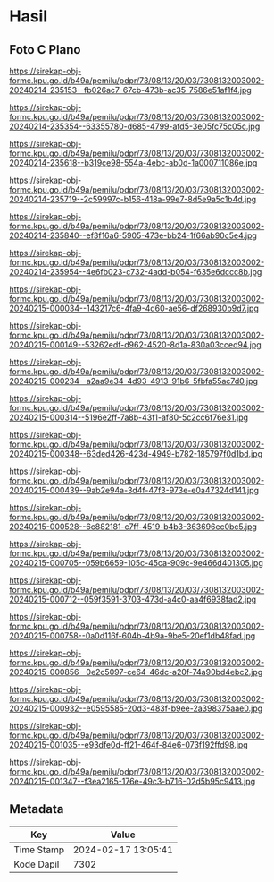 # Hasil

## Foto C Plano

https://sirekap-obj-formc.kpu.go.id/b49a/pemilu/pdpr/73/08/13/20/03/7308132003002-20240214-235153--fb026ac7-67cb-473b-ac35-7586e51af1f4.jpg

https://sirekap-obj-formc.kpu.go.id/b49a/pemilu/pdpr/73/08/13/20/03/7308132003002-20240214-235354--63355780-d685-4799-afd5-3e05fc75c05c.jpg

https://sirekap-obj-formc.kpu.go.id/b49a/pemilu/pdpr/73/08/13/20/03/7308132003002-20240214-235618--b319ce98-554a-4ebc-ab0d-1a000711086e.jpg

https://sirekap-obj-formc.kpu.go.id/b49a/pemilu/pdpr/73/08/13/20/03/7308132003002-20240214-235719--2c59997c-b156-418a-99e7-8d5e9a5c1b4d.jpg

https://sirekap-obj-formc.kpu.go.id/b49a/pemilu/pdpr/73/08/13/20/03/7308132003002-20240214-235840--ef3f16a6-5905-473e-bb24-1f66ab90c5e4.jpg

https://sirekap-obj-formc.kpu.go.id/b49a/pemilu/pdpr/73/08/13/20/03/7308132003002-20240214-235954--4e6fb023-c732-4add-b054-f635e6dccc8b.jpg

https://sirekap-obj-formc.kpu.go.id/b49a/pemilu/pdpr/73/08/13/20/03/7308132003002-20240215-000034--143217c6-4fa9-4d60-ae56-df268930b9d7.jpg

https://sirekap-obj-formc.kpu.go.id/b49a/pemilu/pdpr/73/08/13/20/03/7308132003002-20240215-000149--53262edf-d962-4520-8d1a-830a03cced94.jpg

https://sirekap-obj-formc.kpu.go.id/b49a/pemilu/pdpr/73/08/13/20/03/7308132003002-20240215-000234--a2aa9e34-4d93-4913-91b6-5fbfa55ac7d0.jpg

https://sirekap-obj-formc.kpu.go.id/b49a/pemilu/pdpr/73/08/13/20/03/7308132003002-20240215-000314--5196e2ff-7a8b-43f1-af80-5c2cc6f76e31.jpg

https://sirekap-obj-formc.kpu.go.id/b49a/pemilu/pdpr/73/08/13/20/03/7308132003002-20240215-000348--63ded426-423d-4949-b782-185797f0d1bd.jpg

https://sirekap-obj-formc.kpu.go.id/b49a/pemilu/pdpr/73/08/13/20/03/7308132003002-20240215-000439--9ab2e94a-3d4f-47f3-973e-e0a47324d141.jpg

https://sirekap-obj-formc.kpu.go.id/b49a/pemilu/pdpr/73/08/13/20/03/7308132003002-20240215-000528--6c882181-c7ff-4519-b4b3-363696ec0bc5.jpg

https://sirekap-obj-formc.kpu.go.id/b49a/pemilu/pdpr/73/08/13/20/03/7308132003002-20240215-000705--059b6659-105c-45ca-909c-9e466d401305.jpg

https://sirekap-obj-formc.kpu.go.id/b49a/pemilu/pdpr/73/08/13/20/03/7308132003002-20240215-000712--059f3591-3703-473d-a4c0-aa4f6938fad2.jpg

https://sirekap-obj-formc.kpu.go.id/b49a/pemilu/pdpr/73/08/13/20/03/7308132003002-20240215-000758--0a0d116f-604b-4b9a-9be5-20ef1db48fad.jpg

https://sirekap-obj-formc.kpu.go.id/b49a/pemilu/pdpr/73/08/13/20/03/7308132003002-20240215-000856--0e2c5097-ce64-46dc-a20f-74a90bd4ebc2.jpg

https://sirekap-obj-formc.kpu.go.id/b49a/pemilu/pdpr/73/08/13/20/03/7308132003002-20240215-000932--e0595585-20d3-483f-b9ee-2a398375aae0.jpg

https://sirekap-obj-formc.kpu.go.id/b49a/pemilu/pdpr/73/08/13/20/03/7308132003002-20240215-001035--e93dfe0d-ff21-464f-84e6-073f192ffd98.jpg

https://sirekap-obj-formc.kpu.go.id/b49a/pemilu/pdpr/73/08/13/20/03/7308132003002-20240215-001347--f3ea2165-176e-49c3-b716-02d5b95c9413.jpg


## Metadata

| Key        | Value               |
| ---------- | ------------------- |
| Time Stamp | 2024-02-17 13:05:41 |
| Kode Dapil | 7302                |



